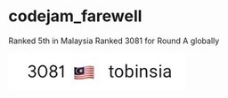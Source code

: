 # codejam_farewell

Ranked 5th in Malaysia
Ranked 3081 for Round A globally

<img src="Ranking.jpeg">

